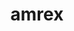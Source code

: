 ---
title: "amrex"
layout: cache
categories: [package, develop-2024-03-24]
meta: {"versions": ["24.03"], "compilers": ["gcc@=11.4.0", "gcc@=9.4.0", "oneapi@=2024.0.0"], "oss": ["ubuntu20.04", "ubuntu22.04"], "platforms": ["linux"], "targets": ["neoverse_v1", "neoverse_v2", "ppc64le", "x86_64_v3"], "stacks": ["e4s", "e4s-neoverse-v2", "e4s-neoverse_v1", "e4s-oneapi", "e4s-power", "e4s-rocm-external", "root"], "num_specs": 15, "num_specs_by_stack": {"root": 15, "e4s-power": 2, "e4s-neoverse_v1": 4, "e4s-neoverse-v2": 4, "e4s-rocm-external": 2, "e4s": 1, "e4s-oneapi": 2}}
spec_details: [{"hash": "67iwu34s4g7mb24oxcet2htcz6so4vyi", "compiler": "gcc@=9.4.0", "versions": ["24.03"], "os": "ubuntu20.04", "platform": "linux", "target": "ppc64le", "variants": ["~amrdata", "build_system=cmake", "build_type=Release", "+cuda", "cuda_arch=70", "dimensions=1,2,3", "~eb", "~fortran", "generator=make", "~hdf5", "~hypre", "~ipo", "+linear_solvers", "+mpi", "~openmp", "~particles", "~petsc", "~pic", "~plotfile_tools", "precision=double", "~rocm", "~shared", "~sundials", "~sycl", "~tiny_profile"], "stacks": ["root", "e4s-power"], "size": "-", "tarball": "https://binaries.spack.io/releases/develop-2024-03-24/build_cache/linux-ubuntu20.04-ppc64le/gcc-9.4.0/amrex-24.03/linux-ubuntu20.04-ppc64le-gcc-9.4.0-amrex-24.03-67iwu34s4g7mb24oxcet2htcz6so4vyi.spack"}, {"hash": "l4yzno2w5y6wmtas453346h5wmfcbenc", "compiler": "gcc@=9.4.0", "versions": ["24.03"], "os": "ubuntu20.04", "platform": "linux", "target": "ppc64le", "variants": ["~amrdata", "build_system=cmake", "build_type=Release", "~cuda", "dimensions=1,2,3", "~eb", "~fortran", "generator=make", "~hdf5", "~hypre", "~ipo", "+linear_solvers", "+mpi", "~openmp", "~particles", "~petsc", "~pic", "~plotfile_tools", "precision=double", "~rocm", "~shared", "~sundials", "~sycl", "~tiny_profile"], "stacks": ["root", "e4s-power"], "size": "-", "tarball": "https://binaries.spack.io/releases/develop-2024-03-24/build_cache/linux-ubuntu20.04-ppc64le/gcc-9.4.0/amrex-24.03/linux-ubuntu20.04-ppc64le-gcc-9.4.0-amrex-24.03-l4yzno2w5y6wmtas453346h5wmfcbenc.spack"}, {"hash": "tkfogyyjtogbjxfektusti35zm4zvhxm", "compiler": "gcc@=11.4.0", "versions": ["24.03"], "os": "ubuntu22.04", "platform": "linux", "target": "neoverse_v1", "variants": ["~amrdata", "build_system=cmake", "build_type=Release", "+cuda", "cuda_arch=75", "dimensions=1,2,3", "~eb", "~fortran", "generator=make", "~hdf5", "~hypre", "~ipo", "+linear_solvers", "+mpi", "~openmp", "~particles", "~petsc", "~pic", "~plotfile_tools", "precision=double", "~rocm", "~shared", "~sundials", "~sycl", "~tiny_profile"], "stacks": ["e4s-neoverse_v1", "root"], "size": "-", "tarball": "https://binaries.spack.io/releases/develop-2024-03-24/build_cache/linux-ubuntu22.04-neoverse_v1/gcc-11.4.0/amrex-24.03/linux-ubuntu22.04-neoverse_v1-gcc-11.4.0-amrex-24.03-tkfogyyjtogbjxfektusti35zm4zvhxm.spack"}, {"hash": "deqdwdsi2aqyuc64s52dkqovlaalcobp", "compiler": "gcc@=11.4.0", "versions": ["24.03"], "os": "ubuntu22.04", "platform": "linux", "target": "neoverse_v1", "variants": ["~amrdata", "build_system=cmake", "build_type=Release", "~cuda", "dimensions=1,2,3", "~eb", "~fortran", "generator=make", "~hdf5", "~hypre", "~ipo", "+linear_solvers", "+mpi", "~openmp", "~particles", "~petsc", "~pic", "~plotfile_tools", "precision=double", "~rocm", "~shared", "~sundials", "~sycl", "~tiny_profile"], "stacks": ["e4s-neoverse_v1", "root"], "size": "-", "tarball": "https://binaries.spack.io/releases/develop-2024-03-24/build_cache/linux-ubuntu22.04-neoverse_v1/gcc-11.4.0/amrex-24.03/linux-ubuntu22.04-neoverse_v1-gcc-11.4.0-amrex-24.03-deqdwdsi2aqyuc64s52dkqovlaalcobp.spack"}, {"hash": "372zxlrg2ur3xznxnkq5ao6lnj5yuebv", "compiler": "gcc@=11.4.0", "versions": ["24.03"], "os": "ubuntu22.04", "platform": "linux", "target": "neoverse_v1", "variants": ["~amrdata", "build_system=cmake", "build_type=Release", "+cuda", "cuda_arch=90", "dimensions=1,2,3", "~eb", "~fortran", "generator=make", "~hdf5", "~hypre", "~ipo", "+linear_solvers", "+mpi", "~openmp", "~particles", "~petsc", "~pic", "~plotfile_tools", "precision=double", "~rocm", "~shared", "~sundials", "~sycl", "~tiny_profile"], "stacks": ["e4s-neoverse_v1", "root"], "size": "-", "tarball": "https://binaries.spack.io/releases/develop-2024-03-24/build_cache/linux-ubuntu22.04-neoverse_v1/gcc-11.4.0/amrex-24.03/linux-ubuntu22.04-neoverse_v1-gcc-11.4.0-amrex-24.03-372zxlrg2ur3xznxnkq5ao6lnj5yuebv.spack"}, {"hash": "kqbkmd7xsj3rbktxkmifwsl5nvkbmji3", "compiler": "gcc@=11.4.0", "versions": ["24.03"], "os": "ubuntu22.04", "platform": "linux", "target": "neoverse_v1", "variants": ["~amrdata", "build_system=cmake", "build_type=Release", "+cuda", "cuda_arch=80", "dimensions=1,2,3", "~eb", "~fortran", "generator=make", "~hdf5", "~hypre", "~ipo", "+linear_solvers", "+mpi", "~openmp", "~particles", "~petsc", "~pic", "~plotfile_tools", "precision=double", "~rocm", "~shared", "~sundials", "~sycl", "~tiny_profile"], "stacks": ["e4s-neoverse_v1", "root"], "size": "-", "tarball": "https://binaries.spack.io/releases/develop-2024-03-24/build_cache/linux-ubuntu22.04-neoverse_v1/gcc-11.4.0/amrex-24.03/linux-ubuntu22.04-neoverse_v1-gcc-11.4.0-amrex-24.03-kqbkmd7xsj3rbktxkmifwsl5nvkbmji3.spack"}, {"hash": "nujqqn7kt5ib335l2rsm34bwp6ngzp2r", "compiler": "gcc@=11.4.0", "versions": ["24.03"], "os": "ubuntu22.04", "platform": "linux", "target": "neoverse_v2", "variants": ["~amrdata", "build_system=cmake", "build_type=Release", "~cuda", "dimensions=1,2,3", "~eb", "~fortran", "generator=make", "~hdf5", "~hypre", "~ipo", "+linear_solvers", "+mpi", "~openmp", "~particles", "~petsc", "~pic", "~plotfile_tools", "precision=double", "~rocm", "~shared", "~sundials", "~sycl", "~tiny_profile"], "stacks": ["root", "e4s-neoverse-v2"], "size": "-", "tarball": "https://binaries.spack.io/releases/develop-2024-03-24/build_cache/linux-ubuntu22.04-neoverse_v2/gcc-11.4.0/amrex-24.03/linux-ubuntu22.04-neoverse_v2-gcc-11.4.0-amrex-24.03-nujqqn7kt5ib335l2rsm34bwp6ngzp2r.spack"}, {"hash": "myhgjofhdlyab7dvno45drllzf5rmqoz", "compiler": "gcc@=11.4.0", "versions": ["24.03"], "os": "ubuntu22.04", "platform": "linux", "target": "neoverse_v2", "variants": ["~amrdata", "build_system=cmake", "build_type=Release", "+cuda", "cuda_arch=75", "dimensions=1,2,3", "~eb", "~fortran", "generator=make", "~hdf5", "~hypre", "~ipo", "+linear_solvers", "+mpi", "~openmp", "~particles", "~petsc", "~pic", "~plotfile_tools", "precision=double", "~rocm", "~shared", "~sundials", "~sycl", "~tiny_profile"], "stacks": ["root", "e4s-neoverse-v2"], "size": "-", "tarball": "https://binaries.spack.io/releases/develop-2024-03-24/build_cache/linux-ubuntu22.04-neoverse_v2/gcc-11.4.0/amrex-24.03/linux-ubuntu22.04-neoverse_v2-gcc-11.4.0-amrex-24.03-myhgjofhdlyab7dvno45drllzf5rmqoz.spack"}, {"hash": "n7fzal3w7o23r6o7mclacofzxczzirj2", "compiler": "gcc@=11.4.0", "versions": ["24.03"], "os": "ubuntu22.04", "platform": "linux", "target": "neoverse_v2", "variants": ["~amrdata", "build_system=cmake", "build_type=Release", "+cuda", "cuda_arch=80", "dimensions=1,2,3", "~eb", "~fortran", "generator=make", "~hdf5", "~hypre", "~ipo", "+linear_solvers", "+mpi", "~openmp", "~particles", "~petsc", "~pic", "~plotfile_tools", "precision=double", "~rocm", "~shared", "~sundials", "~sycl", "~tiny_profile"], "stacks": ["root", "e4s-neoverse-v2"], "size": "-", "tarball": "https://binaries.spack.io/releases/develop-2024-03-24/build_cache/linux-ubuntu22.04-neoverse_v2/gcc-11.4.0/amrex-24.03/linux-ubuntu22.04-neoverse_v2-gcc-11.4.0-amrex-24.03-n7fzal3w7o23r6o7mclacofzxczzirj2.spack"}, {"hash": "sltx52asj4qagf2tbrr7nhqoomdsc7ni", "compiler": "gcc@=11.4.0", "versions": ["24.03"], "os": "ubuntu22.04", "platform": "linux", "target": "neoverse_v2", "variants": ["~amrdata", "build_system=cmake", "build_type=Release", "+cuda", "cuda_arch=90", "dimensions=1,2,3", "~eb", "~fortran", "generator=make", "~hdf5", "~hypre", "~ipo", "+linear_solvers", "+mpi", "~openmp", "~particles", "~petsc", "~pic", "~plotfile_tools", "precision=double", "~rocm", "~shared", "~sundials", "~sycl", "~tiny_profile"], "stacks": ["root", "e4s-neoverse-v2"], "size": "-", "tarball": "https://binaries.spack.io/releases/develop-2024-03-24/build_cache/linux-ubuntu22.04-neoverse_v2/gcc-11.4.0/amrex-24.03/linux-ubuntu22.04-neoverse_v2-gcc-11.4.0-amrex-24.03-sltx52asj4qagf2tbrr7nhqoomdsc7ni.spack"}, {"hash": "r2pqnhfavwt6v2hgg46fyoeyxrxxmbtr", "compiler": "gcc@=11.4.0", "versions": ["24.03"], "os": "ubuntu22.04", "platform": "linux", "target": "x86_64_v3", "variants": ["amdgpu_target=gfx90a", "~amrdata", "build_system=cmake", "build_type=Release", "~cuda", "dimensions=1,2,3", "~eb", "~fortran", "generator=make", "~hdf5", "~hypre", "~ipo", "+linear_solvers", "+mpi", "~openmp", "~particles", "~petsc", "~pic", "~plotfile_tools", "precision=double", "+rocm", "~shared", "~sundials", "~sycl", "~tiny_profile"], "stacks": ["root", "e4s-rocm-external"], "size": "-", "tarball": "https://binaries.spack.io/releases/develop-2024-03-24/build_cache/linux-ubuntu22.04-x86_64_v3/gcc-11.4.0/amrex-24.03/linux-ubuntu22.04-x86_64_v3-gcc-11.4.0-amrex-24.03-r2pqnhfavwt6v2hgg46fyoeyxrxxmbtr.spack"}, {"hash": "zt5b3l4ykr2rxpeecerzgmbnwktacznm", "compiler": "gcc@=11.4.0", "versions": ["24.03"], "os": "ubuntu22.04", "platform": "linux", "target": "x86_64_v3", "variants": ["~amrdata", "build_system=cmake", "build_type=Release", "~cuda", "dimensions=1,2,3", "~eb", "~fortran", "generator=make", "~hdf5", "~hypre", "~ipo", "+linear_solvers", "+mpi", "~openmp", "~particles", "~petsc", "~pic", "~plotfile_tools", "precision=double", "~rocm", "~shared", "~sundials", "~sycl", "~tiny_profile"], "stacks": ["root", "e4s"], "size": "-", "tarball": "https://binaries.spack.io/releases/develop-2024-03-24/build_cache/linux-ubuntu22.04-x86_64_v3/gcc-11.4.0/amrex-24.03/linux-ubuntu22.04-x86_64_v3-gcc-11.4.0-amrex-24.03-zt5b3l4ykr2rxpeecerzgmbnwktacznm.spack"}, {"hash": "flrqptxlx7bthjzrnkroa3i3iojioaeh", "compiler": "gcc@=11.4.0", "versions": ["24.03"], "os": "ubuntu22.04", "platform": "linux", "target": "x86_64_v3", "variants": ["amdgpu_target=gfx908", "~amrdata", "build_system=cmake", "build_type=Release", "~cuda", "dimensions=1,2,3", "~eb", "~fortran", "generator=make", "~hdf5", "~hypre", "~ipo", "+linear_solvers", "+mpi", "~openmp", "~particles", "~petsc", "~pic", "~plotfile_tools", "precision=double", "+rocm", "~shared", "~sundials", "~sycl", "~tiny_profile"], "stacks": ["root", "e4s-rocm-external"], "size": "-", "tarball": "https://binaries.spack.io/releases/develop-2024-03-24/build_cache/linux-ubuntu22.04-x86_64_v3/gcc-11.4.0/amrex-24.03/linux-ubuntu22.04-x86_64_v3-gcc-11.4.0-amrex-24.03-flrqptxlx7bthjzrnkroa3i3iojioaeh.spack"}, {"hash": "74eclhwrjqvr7w4w2ldabneqqrlhmvrl", "compiler": "oneapi@=2024.0.0", "versions": ["24.03"], "os": "ubuntu22.04", "platform": "linux", "target": "x86_64_v3", "variants": ["~amrdata", "build_system=cmake", "build_type=Release", "~cuda", "dimensions=1,2,3", "~eb", "~fortran", "generator=make", "~hdf5", "~hypre", "~ipo", "+linear_solvers", "+mpi", "~openmp", "~particles", "~petsc", "~pic", "~plotfile_tools", "precision=double", "~rocm", "~shared", "~sundials", "~sycl", "~tiny_profile"], "stacks": ["root", "e4s-oneapi"], "size": "-", "tarball": "https://binaries.spack.io/releases/develop-2024-03-24/build_cache/linux-ubuntu22.04-x86_64_v3/oneapi-2024.0.0/amrex-24.03/linux-ubuntu22.04-x86_64_v3-oneapi-2024.0.0-amrex-24.03-74eclhwrjqvr7w4w2ldabneqqrlhmvrl.spack"}, {"hash": "ij4giqgjfwb3vcvstj7mrbtnyr2oar55", "compiler": "oneapi@=2024.0.0", "versions": ["24.03"], "os": "ubuntu22.04", "platform": "linux", "target": "x86_64_v3", "variants": ["~amrdata", "build_system=cmake", "build_type=Release", "~cuda", "dimensions=1,2,3", "~eb", "~fortran", "generator=make", "~hdf5", "~hypre", "~ipo", "+linear_solvers", "+mpi", "~openmp", "~particles", "~petsc", "~pic", "~plotfile_tools", "precision=double", "~rocm", "~shared", "~sundials", "+sycl", "~tiny_profile"], "stacks": ["root", "e4s-oneapi"], "size": "-", "tarball": "https://binaries.spack.io/releases/develop-2024-03-24/build_cache/linux-ubuntu22.04-x86_64_v3/oneapi-2024.0.0/amrex-24.03/linux-ubuntu22.04-x86_64_v3-oneapi-2024.0.0-amrex-24.03-ij4giqgjfwb3vcvstj7mrbtnyr2oar55.spack"}]
---